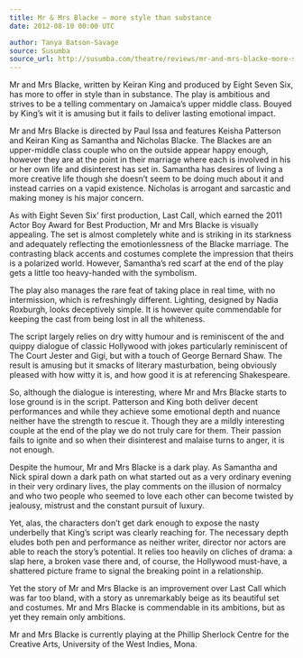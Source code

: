 ```yaml
---
title: Mr & Mrs Blacke — more style than substance
date: 2012-08-10 00:00 UTC

author: Tanya Batson-Savage
source: Susumba
source_url: http://susumba.com/theatre/reviews/mr-and-mrs-blacke-more-style-substance
---
```


Mr and Mrs Blacke, written by Keiran King and produced by Eight Seven Six, has
more to offer in style than in substance. The play is ambitious and strives to
be a telling commentary on Jamaica’s upper middle class. Bouyed by King’s wit
it is amusing but it fails to deliver lasting emotional impact.

Mr and Mrs Blacke is directed by Paul Issa and features Keisha Patterson and
Keiran King as Samantha and Nicholas Blacke. The Blackes are an upper-middle
class couple who on the outside appear happy enough, however they are at the
point in their marriage where each is involved in his or her own life and
disinterest has set in. Samantha has desires of living a more creative life
though she doesn’t seem to be doing much about it and instead carries on a
vapid existence. Nicholas is arrogant and sarcastic and making money is his
major concern.

As with Eight Seven Six’ first production, Last Call, which earned the 2011
Actor Boy Award for Best Production, Mr and Mrs Blacke is visually appealing.
The set is almost completely white and is striking in its starkness and
adequately reflecting the emotionlessness of the Blacke marriage. The
contrasting black accents and costumes complete the impression that theirs is
a polarized world. However, Samantha’s red scarf at the end of the play gets
a little too heavy-handed with the symbolism.

The play also manages the rare feat of taking place in real time, with no
intermission, which is refreshingly different. Lighting, designed by Nadia
Roxburgh, looks deceptively simple. It is however quite commendable for
keeping the cast from being lost in all the whiteness.

The script largely relies on dry witty humour and is reminiscent of the and
quippy dialogue of classic Hollywood with jokes particularly reminiscent of
The Court Jester and Gigi, but with a touch of George Bernard Shaw. The result
is amusing but it smacks of literary masturbation, being obviously pleased with
how witty it is, and how good it is at referencing Shakespeare.

So, although the dialogue is interesting, where Mr and Mrs Blacke starts to
lose ground is in the script. Patterson and King both deliver decent
performances and while they achieve some emotional depth and nuance neither
have the strength to rescue it. Though they are a mildly interesting couple
at the end of the play we do not truly care for them. Their passion fails to
ignite and so when their disinterest and malaise turns to anger, it is not
enough.

Despite the humour, Mr and Mrs Blacke is a dark play. As Samantha and Nick
spiral down a dark path on what started out as a very ordinary evening in
their very ordinary lives, the play comments on the illusion of normalcy and
who two people who seemed to love each other can become twisted by jealousy,
mistrust and the constant pursuit of luxury.

Yet, alas, the characters don’t get dark enough to expose the nasty underbelly
that King’s script was clearly reaching for. The necessary depth eludes both
pen and performance as neither writer, director nor actors are able to reach
the story’s potential. It relies too heavily on cliches of drama: a slap here,
a broken vase there and, of course, the Hollywood must-have, a shattered
picture frame to signal the breaking point in a relationship.

Yet the story of Mr and Mrs Blacke is an improvement over Last Call which was
far too bland, with a story as unremarkably beige as its beautiful set and
costumes. Mr and Mrs Blacke is commendable in its ambitions, but as yet they
remain only ambitions.

Mr and Mrs Blacke is currently playing at the Phillip Sherlock Centre for the
Creative Arts, University of the West Indies, Mona.
